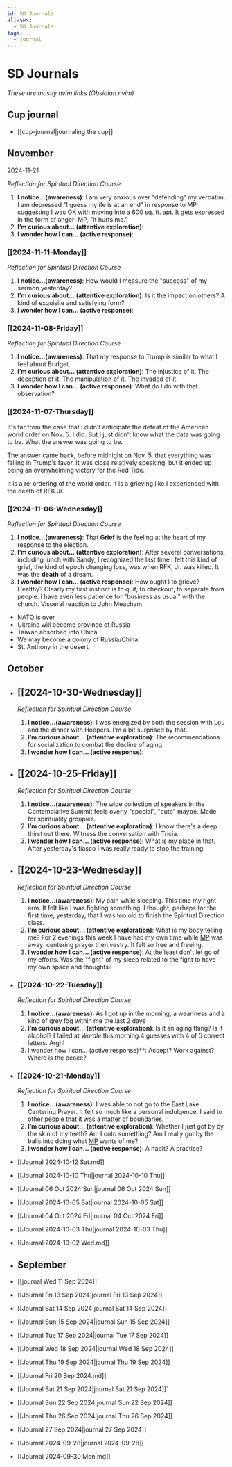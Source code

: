 ```yaml
---
id: SD Journals
aliases:
  - SD Journals
tags:
  - journal
---
```


# SD Journals

_These are mostly nvim links (Obsidian.nvim)_

## Cup journal

- [[cup-journal|journaling the cup]]

## November

2024-11-21

*Reflection for Spiritual Direction Course*

1. **I notice…(awareness)**: I  am very anxious over "defending" my verbatim. I am depressed  "I guess my ife is at an end" in response to MP suggesting I was OK with moving into a 600 sq. ft. apt. It gets expressed in the form of anger: MP, "it hurts me."
2. **I’m curious about… (attentive exploration)**:
3. **I wonder how I can… (active response)**:

### [[2024-11-11-Monday]]

_Reflection for Spiritual Direction Course_

1. **I notice…(awareness)**: How would I measure the "success" of my sermon yesterday?
2. **I’m curious about… (attentive exploration)**: Is it the impact on others? A kind of exquisite and satisfying form?
3. **I wonder how I can… (active response)**:

### [[2024-11-08-Friday]]

_Reflection for Spiritual Direction Course_

1. **I notice…(awareness)**: That my response to Trump is similar to what I feel about Bridget.
2. **I’m curious about… (attentive exploration)**: The injustice of it. The deception of it. The manipulation of it. The invaded of it.
3. **I wonder how I can… (active response)**: What do I do with that observation?

### [[2024-11-07-Thursday]]

It's far from the case that I didn't anticipate the defeat of the American world order on Nov. 5. I did. But I just didn't know what the data was going to be. What the answer was going to be.

The answer came back, before midnight on Nov. 5, that everything was falling in Trump's favor. It was close relatively speaking, but it ended up being an overwhelming victory for the Red Tide.

It is a re-ordering of the world order. It is a grieving like I experienced with the death of RFK Jr.

### [[2024-11-06-Wednesday]]

_Reflection for Spiritual Direction Course_

1. **I notice…(awareness)**: That **Grief** is the feeling at the heart of my response to the election.
2. **I’m curious about… (attentive exploration)**: After several conversations, including lunch with Sandy, I recognized the last time I felt this kind of grief, the kind of epoch changing loss, was when RFK, Jr. was killed. It was the **death** of a dream.
3. **I wonder how I can… (active response)**: How ought I to grieve? Healthy? Clearly my first instinct is to quit, to checkout, to separate from people. I have even less patience for "business as usual" with the church. Visceral reaction to John Meacham.

- NATO is over
- Ukraine will become province of Russia
- Taiwan absorbed into China
- We may become a colony of Russia/China
- St. Anthony in the desert.

## October

- ## [[2024-10-30-Wednesday]]

  _Reflection for Spiritual Direction Course_

  1. **I notice…(awareness)**: I was energized by both the session with Lou and the dinner with Hoopers. I'm a bit surprised by that.
  2. **I’m curious about… (attentive exploration)**: The recommendations for socialization to combat the decline of aging.
  3. **I wonder how I can… (active response)**:

- ## [[2024-10-25-Friday]]

  _Reflection for Spiritual Direction Course_

  1. **I notice…(awareness)**: The wide collection of speakers in the Contemplative Summit feels overly "special", "cute" maybe. Made for spirituality groupies.
  2. **I’m curious about… (attentive exploration)**: I know there's a deep thirst out there. Witness the conversation with Tricia.
  3. **I wonder how I can… (active response)**: What is my place in that. After yesterday's fiasco I was really ready to stop the training.

- ## [[2024-10-23-Wednesday]]

  _Reflection for Spiritual Direction Course_

  1. **I notice…(awareness)**: My pain while sleeping. This time my right arm. It felt like I was fighting something. I thought, perhaps for the first time, yesterday, that I was too old to finish the Spiritual Direction class.
  2. **I’m curious about… (attentive exploration)**: What is my body telling me? For 2 evenings this week I have had my own time while [MP](MP.md) was away: centering prayer then vestry. It felt so free and freeing.
  3. **I wonder how I can… (active response)**: At the least don't let go of my efforts. Was the "fight" of my sleep related to the fight to have my own space and thoughts?

- ### [[2024-10-22-Tuesday]]

  _Reflection for Spiritual Direction Course_

  1. **I notice…(awareness)**: As I got up in the morning, a weariness and a kind of grey fog within me the last 2 days
  2. **I’m curious about… (attentive exploration)**: Is it an aging thing? Is it alcohol? I failed at _Wordle_ this morning.4 guesses with 4 of 5 correct letters. Argh!
  3. I wonder how I can… (active response)\*\*: Accept? Work against? Where is the peace?

- ### [[2024-10-21-Monday]]

  _Reflection for Spiritual Direction Course_

  1. **I notice…(awareness)**: I was able to not go to the East Lake Centering Prayer. It felt so much like a personal indulgence. I said to other people that it was a matter of boundaries.
  2. **I’m curious about… (attentive exploration)**: Whether I just got by by the skin of my teeth? Am I onto something? Am I really got by the balls into doing what [MP](MP.md) wants of me?
  3. **I wonder how I can… (active response)**: A habit? A practice?

- [[Journal 2024-10-12 Sat.md]]
- [[Journal 2024-10-10 Thu|journal 2024-10-10 Thu]]
- [[Journal  06 Oct 2024 Sun|journal 06 Oct 2024 Sun]]
- [[Journal 2024-10-05 Sat|journal 2024-10-05 Sat]]
- [[Journal  04 Oct 2024 Fri|journal  04 Oct 2024 Fri]]
- [[Journal 2024-10-03 Thu|journal 2024-10-03 Thu]]
- [[Journal 2024-10-02 Wed.md]]

- ## September

- [[journal Wed 11 Sep 2024]]
- [[Journal Fri 13 Sep 2024|journal Fri 13 Sep 2024]]
- [[Journal Sat 14 Sep 2024|journal Sat 14 Sep 2024]]
- [[Journal Sun 15 Sep 2024|journal Sun 15 Sep 2024]]
- [[Journal Tue 17 Sep 2024|journal Tue 17 Sep 2024]]
- [[Journal Wed 18 Sep 2024|journal Wed 18 Sep 2024]]
- [[Journal Thu 19 Sep 2024|journal Thu 19 Sep 2024]]
- [[Journal Fri 20 Sep 2024.md]]
- [[Journal Sat 21 Sep 2024|journal Sat 21 Sep 2024]]`
- [[Journal Sun 22 Sep 2024|journal Sun 22 Sep 2024]]
- [[Journal Thu 26 Sep 2024|journal Thu 26 Sep 2024]]
- [[Journal 27 Sep 2024|journal 27 Sep 2024]]
- [[Journal 2024-09-28|journal 2024-09-28]]
- [[Journal 2024-09-30 Mon.md]]
